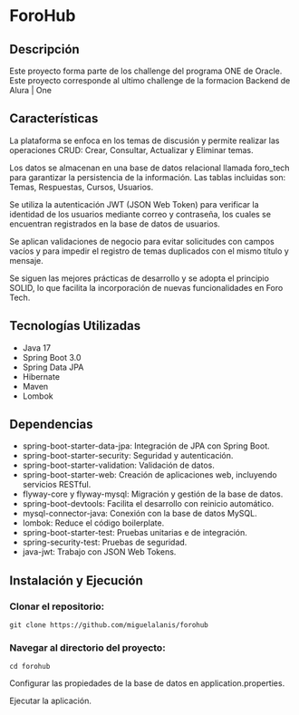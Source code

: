 # ForoHub
## Descripción
Este proyecto forma parte de los challenge del programa ONE de Oracle. Este proyecto corresponde al ultimo challenge de la formacion Backend de Alura | One
## Características
La plataforma se enfoca en los temas de discusión y permite realizar las operaciones CRUD: Crear, Consultar, Actualizar y Eliminar temas.

Los datos se almacenan en una base de datos relacional llamada foro_tech para garantizar la persistencia de la información. Las tablas incluidas son: Temas, Respuestas, Cursos, Usuarios.

Se utiliza la autenticación JWT (JSON Web Token) para verificar la identidad de los usuarios mediante correo y contraseña, los cuales se encuentran registrados en la base de datos de usuarios.

Se aplican validaciones de negocio para evitar solicitudes con campos vacíos y para impedir el registro de temas duplicados con el mismo título y mensaje.

Se siguen las mejores prácticas de desarrollo y se adopta el principio SOLID, lo que facilita la incorporación de nuevas funcionalidades en Foro Tech.

## Tecnologías Utilizadas
- Java 17
- Spring Boot 3.0
- Spring Data JPA
- Hibernate
- Maven
- Lombok

## Dependencias
- spring-boot-starter-data-jpa: Integración de JPA con Spring Boot.
- spring-boot-starter-security: Seguridad y autenticación.
- spring-boot-starter-validation: Validación de datos.
- spring-boot-starter-web: Creación de aplicaciones web, incluyendo servicios RESTful.
- flyway-core y flyway-mysql: Migración y gestión de la base de datos.
- spring-boot-devtools: Facilita el desarrollo con reinicio automático.
- mysql-connector-java: Conexión con la base de datos MySQL.
- lombok: Reduce el código boilerplate.
- spring-boot-starter-test: Pruebas unitarias e de integración.
- spring-security-test: Pruebas de seguridad.
- java-jwt: Trabajo con JSON Web Tokens.

## Instalación y Ejecución

### Clonar el repositorio:
```
git clone https://github.com/miguelalanis/forohub
```
### Navegar al directorio del proyecto:
```
cd forohub
```
Configurar las propiedades de la base de datos en application.properties.

Ejecutar la aplicación.
